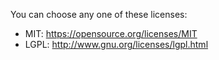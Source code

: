 You can choose any one of these licenses:

- MIT: https://opensource.org/licenses/MIT
- LGPL: http://www.gnu.org/licenses/lgpl.html
